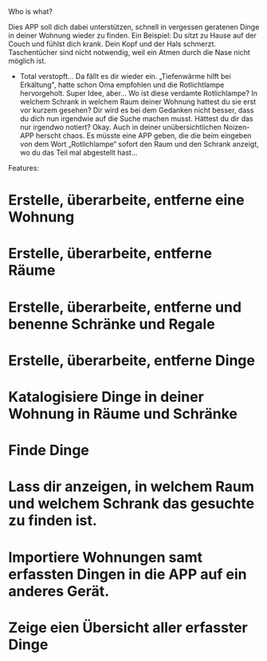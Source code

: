 Who is what?

Dies APP soll dich dabei unterstützen, schnell in vergessen geratenen Dinge in deiner Wohnung wieder zu finden.
Ein Beispiel:
Du sitzt zu Hause auf der Couch und fühlst dich krank. Dein Kopf und der Hals schmerzt.
Taschentücher sind nicht notwendig, weil ein Atmen durch die Nase nicht möglich ist.
- Total verstopft...
Da fällt es dir wieder ein. „Tiefenwärme hilft bei Erkältung", hatte schon Oma empfohlen und die Rotlichtlampe hervorgeholt. Super Idee, aber...
Wo ist diese verdamte Rotlichlampe? In welchem Schrank in welchem Raum deiner Wohnung hattest du sie erst vor kurzem gesehen?
Dir wird es bei dem Gedanken nicht besser, dass du dich nun irgendwie auf die Suche machen musst.
Hättest du dir das nur irgendwo notiert? Okay. Auch in deiner unübersichtlichen Noizen-APP herscht chaos. Es müsste eine APP geben, die die beim eingeben von dem Wort „Rotlichlampe“ sofort den Raum und den Schrank anzeigt, wo du das Teil mal abgestellt hast... 

Features:

# Erstelle, überarbeite, entferne eine Wohnung
# Erstelle, überarbeite, entferne Räume
# Erstelle, überarbeite, entferne und benenne Schränke und Regale
# Erstelle, überarbeite, entferne Dinge
# Katalogisiere Dinge in deiner Wohnung in Räume und Schränke
# Finde Dinge
# Lass dir anzeigen, in welchem Raum und welchem Schrank das gesuchte zu finden ist.
# Importiere Wohnungen samt erfassten Dingen in die APP auf ein anderes Gerät.
# Zeige eien Übersicht aller erfasster Dinge
